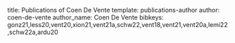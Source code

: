 title: Publications of Coen De Vente
template: publications-author
author: coen-de-vente
author_name: Coen De Vente
bibkeys: gonz21,less20,vent20,xion21,vent21a,schw22,vent18,vent21,vent20a,lemi22,schw22a,ardu20